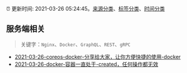 :alarm_clock: 更新时间: 2021-03-26 05:24:45。[来源分类](../README.md)、[标签分类](../TAGS.md)、[时间分类](../TIMELINE.md)

## 服务端相关


> 关键字：`Nginx`、`Docker`、`GraphQL`、`REST`、`gRPC`



- [2021-03-26-coreos-docker-分享给大家，让你方便快捷的使用-docker](https://www.v2ex.com/t/765352) 
- [2021-03-26-docker-容器一直处于-created，任何操作都无效](https://www.v2ex.com/t/765325) 